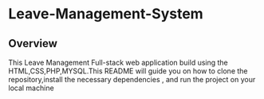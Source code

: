 ﻿# Leave-Management-System

<h2>Overview</h2>

 This Leave Management Full-stack web application build using the HTML,CSS,PHP,MYSQL.This README will guide you on how to clone the repository,install the necessary dependencies , and run the project on your local machine
